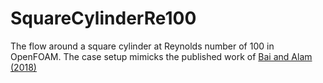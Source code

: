 # SquareCylinderRe100
The flow around a square cylinder at Reynolds number of 100 in OpenFOAM. The case setup mimicks the published work of [Bai and Alam (2018)](https://doi.org/10.1063/1.4996945)
